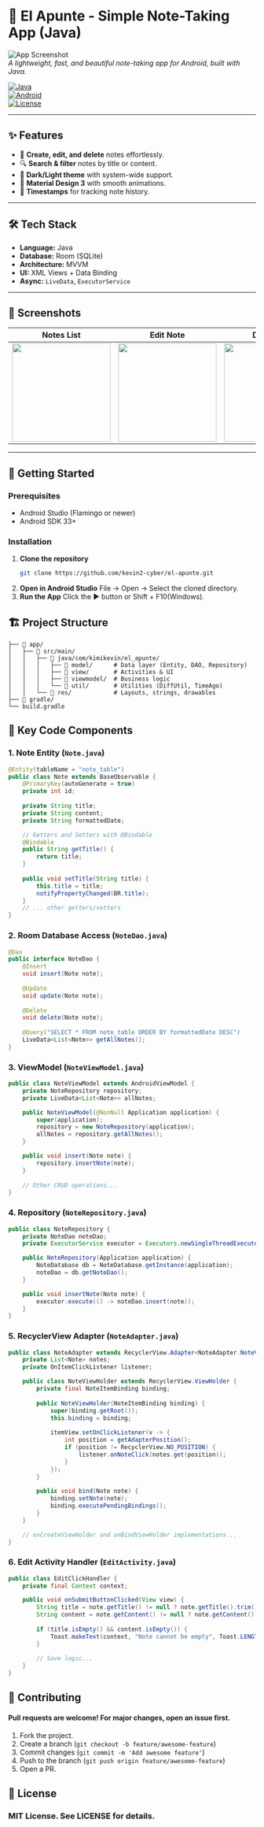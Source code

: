 # 📝 El Apunte - Simple Note-Taking App (Java)

![App Screenshot](/screenshots/empty_note.jpeg)  
*A lightweight, fast, and beautiful note-taking app for Android, built with Java.*

[![Java](https://img.shields.io/badge/Java-17-blue.svg)](https://www.java.com)  
[![Android](https://img.shields.io/badge/Android-API_24+-green.svg)](https://developer.android.com)  
[![License](https://img.shields.io/badge/License-MIT-orange.svg)](https://opensource.org/licenses/MIT)

---

## ✨ Features
- 📌 **Create, edit, and delete** notes effortlessly.
- 🔍 **Search & filter** notes by title or content.
- 🌙 **Dark/Light theme** with system-wide support.
- 🎨 **Material Design 3** with smooth animations.
- 📅 **Timestamps** for tracking note history.

---

## 🛠 Tech Stack
- **Language:** Java
- **Database:** Room (SQLite)
- **Architecture:** MVVM
- **UI:** XML Views + Data Binding
- **Async:** `LiveData`, `ExecutorService`

---

## 📸 Screenshots
| Notes List                                                | Edit Note                                           | Dark Mode                                                |  
|-----------------------------------------------------------|-----------------------------------------------------|----------------------------------------------------------|  
| <img src="/screenshots/note_list_light.jpeg" width="200"> | <img src="/screenshots/edit_note.jpeg" width="200"> | <img src="/screenshots/note_list_dark.jpeg" width="200"> |  


---

## 🚀 Getting Started

### Prerequisites
- Android Studio (Flamingo or newer)
- Android SDK 33+

### Installation
1. **Clone the repository**
   ```bash
   git clone https://github.com/kevin2-cyber/el-apunte.git
   
2. **Open in Android Studio**
   File → Open → Select the cloned directory.
3. **Run the App**
   Click the ▶️ button or Shift + F10(Windows).

## 🏗 Project Structure

```📂 el-apunte/
├── 📂 app/
│   ├── 📂 src/main/
│   │   ├── 📂 java/com/kimikevin/el_apunte/
│   │   │   ├── 📁 model/      # Data layer (Entity, DAO, Repository)
│   │   │   ├── 📁 view/       # Activities & UI
│   │   │   ├── 📁 viewmodel/  # Business logic
│   │   │   └── 📁 util/       # Utilities (DiffUtil, TimeAgo)
│   │   └── 📂 res/            # Layouts, strings, drawables
├── 📂 gradle/
└── build.gradle
```

## 🧩 Key Code Components
### 1. Note Entity (`Note.java`)  
```java
@Entity(tableName = "note_table")
public class Note extends BaseObservable {
    @PrimaryKey(autoGenerate = true)
    private int id;
    
    private String title;
    private String content;
    private String formattedDate;

    // Getters and Setters with @Bindable
    @Bindable
    public String getTitle() {
        return title;
    }
    
    public void setTitle(String title) {
        this.title = title;
        notifyPropertyChanged(BR.title);
    }
    // ... other getters/setters
}
```
### 2. Room Database Access (`NoteDao.java`)
```java
@Dao
public interface NoteDao {
    @Insert
    void insert(Note note);
    
    @Update
    void update(Note note);
    
    @Delete
    void delete(Note note);
    
    @Query("SELECT * FROM note_table ORDER BY formattedDate DESC")
    LiveData<List<Note>> getAllNotes();
}
```
### 3. ViewModel (`NoteViewModel.java`)
```java
public class NoteViewModel extends AndroidViewModel {
    private NoteRepository repository;
    private LiveData<List<Note>> allNotes;

    public NoteViewModel(@NonNull Application application) {
        super(application);
        repository = new NoteRepository(application);
        allNotes = repository.getAllNotes();
    }

    public void insert(Note note) {
        repository.insertNote(note);
    }
    
    // Other CRUD operations...
}
```
### 4. Repository (`NoteRepository.java`)
```java
public class NoteRepository {
    private NoteDao noteDao;
    private ExecutorService executor = Executors.newSingleThreadExecutor();

    public NoteRepository(Application application) {
        NoteDatabase db = NoteDatabase.getInstance(application);
        noteDao = db.getNoteDao();
    }

    public void insertNote(Note note) {
        executor.execute(() -> noteDao.insert(note));
    }
}
```

### 5. RecyclerView Adapter (`NoteAdapter.java`)
```java
public class NoteAdapter extends RecyclerView.Adapter<NoteAdapter.NoteViewHolder> {
    private List<Note> notes;
    private OnItemClickListener listener;

    public class NoteViewHolder extends RecyclerView.ViewHolder {
        private final NoteItemBinding binding;
        
        public NoteViewHolder(NoteItemBinding binding) {
            super(binding.getRoot());
            this.binding = binding;
            
            itemView.setOnClickListener(v -> {
                int position = getAdapterPosition();
                if (position != RecyclerView.NO_POSITION) {
                    listener.onNoteClick(notes.get(position));
                }
            });
        }
        
        public void bind(Note note) {
            binding.setNote(note);
            binding.executePendingBindings();
        }
    }

    // onCreateViewHolder and onBindViewHolder implementations...
}
```

### 6. Edit Activity Handler (`EditActivity.java`)
```java
public class EditClickHandler {
    private final Context context;

    public void onSubmitButtonClicked(View view) {
        String title = note.getTitle() != null ? note.getTitle().trim() : "";
        String content = note.getContent() != null ? note.getContent().trim() : "";
        
        if (title.isEmpty() && content.isEmpty()) {
            Toast.makeText(context, "Note cannot be empty", Toast.LENGTH_SHORT).show();
        }
        
        // Save logic...
    }
}
```
## 🤝 Contributing
#### Pull requests are welcome! For major changes, open an issue first.
1. Fork the project.
2. Create a branch (`git checkout -b feature/awesome-feature`)
3. Commit changes (`git commit -m 'Add awesome feature'`)
4. Push to the branch (`git push origin feature/awesome-feature`)
5. Open a PR.

## 📄 License
### MIT License. See LICENSE for details.